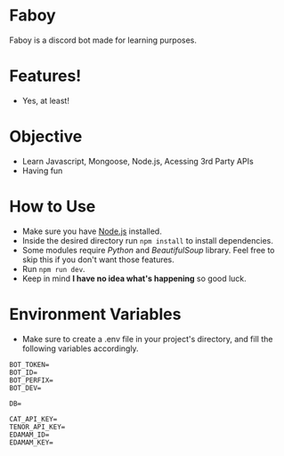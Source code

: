 # Faboy

Faboy is a discord bot made for learning purposes. 

# Features!

  - Yes, at least!

# Objective
  
  - Learn Javascript, Mongoose, Node.js, Acessing 3rd Party APIs
  - Having fun

# How to Use

  - Make sure you have [Node.js](https://nodejs.org/en/) installed.
  - Inside the desired directory run `npm install` to install dependencies.
  - Some modules require *Python* and *BeautifulSoup* library. Feel free to skip this if you don't want those features.
  - Run `npm run dev`.
  - Keep in mind **I have no idea what's happening** so good luck.

# Environment Variables
  - Make sure to create a .env file in your project's directory, and fill the following variables accordingly.
```
BOT_TOKEN=
BOT_ID=
BOT_PERFIX=
BOT_DEV=

DB=

CAT_API_KEY=
TENOR_API_KEY=
EDAMAM_ID=
EDAMAM_KEY=	
```
